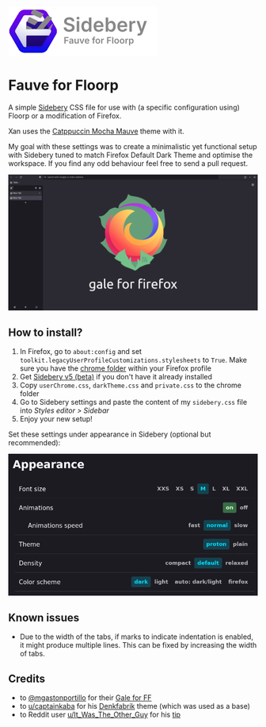 ![The Sideberg logo put inside the Floorp logo and the text "Sidebery; Fauve for Floorp](images/logo.png "Sidebery Fauve for Floorp")

# Fauve for Floorp

A simple [Sidebery](https://github.com/mbnuqw/sidebery) CSS file for use with (a specific configuration using) Floorp or a modification of Firefox.

Xan uses the [Catppuccin Mocha Mauve](https://addons.mozilla.org/en-US/firefox/addon/catppuccin-mocha-mauve-git/) theme with it.

My goal with these settings was to create a minimalistic yet functional setup
with Sidebery tuned to match Firefox Default Dark Theme and optimise the
workspace. If you find any odd behaviour feel free to send a pull request.

![Screenshot of the full browser with Sidebery opened](images/thumbnail.png)

## How to install?

1. In Firefox, go to `about:config` and set `toolkit.legacyUserProfileCustomizations.stylesheets` to `True`. Make sure you have the [chrome folder](https://www.userchrome.org/how-create-userchrome-css.html) within your Firefox profile
2. Get [Sidebery v5 (beta)](https://github.com/mbnuqw/sidebery/) if you don't have it already installed
3. Copy `userChrome.css`, `darkTheme.css` and `private.css` to the chrome folder
4. Go to Sidebery settings and paste the content of my `sidebery.css` file into _Styles editor > Sidebar_
5. Enjoy your new setup!

Set these settings under appearance in Sidebery (optional but recommended):

![Recommended settings to change in Sidebery](images/sidebery-appearance.png)

## Known issues

- Due to the width of the tabs, if marks to indicate indentation is enabled, it might produce multiple lines. This can be fixed by increasing the width of tabs.

## Credits

- to [@mgastonportillo](https://github.com/mgastonportillo) for their [Gale for FF](https://github.com/mgastonportillo/gale-for-ff)
- to [u/captainkaba](https://www.reddit.com/user/captainkaba/) for his [Denkfabrik](https://www.reddit.com/r/FirefoxCSS/comments/rqo5z6/some_people_asked_for_the_css_so_here_is_my_setup/) theme (which was used as a base)
- to Reddit user [u/It_Was_The_Other_Guy](https://www.reddit.com/user/It_Was_The_Other_Guy/) for his [tip](https://www.reddit.com/r/FirefoxCSS/comments/vzcqzn/comment/ig8a8ba/)